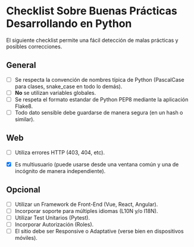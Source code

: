 # Checklist Sobre Buenas Prácticas Desarrollando en Python

El siguiente checklist permite una fácil detección de malas prácticas y posibles correcciones.

## General

- [ ] Se respecta la convención de nombres típica de Python (PascalCase para clases, snake_case en todo lo demás).
- [ ] **No** se utilizan variables globales.
- [ ] Se respeta el formato estandar de Python PEP8 mediante la aplicación Flake8.
- [ ] Todo dato sensible debe guardarse de manera segura (en un hash o similar).

## Web

- [ ] Utiliza errores HTTP (403, 404, etc).
- [x] Es multiusuario (puede usarse desde una ventana común y una de incógnito de manera independiente).


## Opcional

- [ ] Utilizar un Framework de Front-End (Vue, React, Angular).
- [ ] Incorporar soporte para múltiples idiomas (L10N y/o I18N).
- [ ] Utilizar Test Unitarios (Pytest).
- [ ] Incorporar Autorización (Roles).
- [ ] El sitio debe ser Responsive o Adaptative (verse bien en dispositivos móviles).